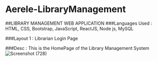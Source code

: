 # Aerele-LibraryManagement
##LIBRARY MANAGEMENT WEB APPLICATION
###Languages Used : HTML, CSS, Bootstrap, JavaScript, ReactJS, Node js, MySQL

###Layout 1 : Librarian Login Page

###Desc : This is the HomePage of the Library Management System
![Screenshot (728)](https://github.com/amuthavanmoorthi/Aerele-LibraryManagement/assets/53816364/d9d37d06-951c-4d41-9a0a-a496e74ab8f9)




